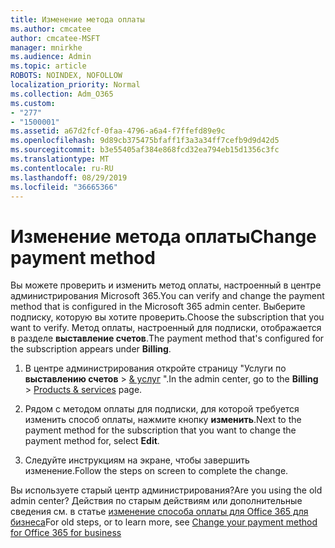 ```yaml
---
title: Изменение метода оплаты
ms.author: cmcatee
author: cmcatee-MSFT
manager: mnirkhe
ms.audience: Admin
ms.topic: article
ROBOTS: NOINDEX, NOFOLLOW
localization_priority: Normal
ms.collection: Adm_O365
ms.custom:
- "277"
- "1500001"
ms.assetid: a67d2fcf-0faa-4796-a6a4-f7ffefd89e9c
ms.openlocfilehash: 9d89cb375475bfaff1f3a3a34ff7cefb9d9d42d5
ms.sourcegitcommit: b3e55405af384e868fcd32ea794eb15d1356c3fc
ms.translationtype: MT
ms.contentlocale: ru-RU
ms.lasthandoff: 08/29/2019
ms.locfileid: "36665366"
---
```

# <a name="change-payment-method"></a><span data-ttu-id="3abb8-102">Изменение метода оплаты</span><span class="sxs-lookup"><span data-stu-id="3abb8-102">Change payment method</span></span>

<span data-ttu-id="3abb8-103">Вы можете проверить и изменить метод оплаты, настроенный в центре администрирования Microsoft 365.</span><span class="sxs-lookup"><span data-stu-id="3abb8-103">You can verify and change the payment method that is configured in the Microsoft 365 admin center.</span></span> <span data-ttu-id="3abb8-104">Выберите подписку, которую вы хотите проверить.</span><span class="sxs-lookup"><span data-stu-id="3abb8-104">Choose the subscription that you want to verify.</span></span> <span data-ttu-id="3abb8-105">Метод оплаты, настроенный для подписки, отображается в разделе **выставление счетов**.</span><span class="sxs-lookup"><span data-stu-id="3abb8-105">The payment method that's configured for the subscription appears under **Billing**.</span></span> 
  
1. <span data-ttu-id="3abb8-106">В центре администрирования откройте страницу "Услуги по **выставлению счетов** \> [& услуг](https://go.microsoft.com/fwlink/p/?linkid=842054) ".</span><span class="sxs-lookup"><span data-stu-id="3abb8-106">In the admin center, go to the **Billing** \> [Products & services](https://go.microsoft.com/fwlink/p/?linkid=842054) page.</span></span>

2. <span data-ttu-id="3abb8-107">Рядом с методом оплаты для подписки, для которой требуется изменить способ оплаты, нажмите кнопку **изменить**.</span><span class="sxs-lookup"><span data-stu-id="3abb8-107">Next to the payment method for the subscription that you want to change the payment method for, select **Edit**.</span></span>

3. <span data-ttu-id="3abb8-108">Следуйте инструкциям на экране, чтобы завершить изменение.</span><span class="sxs-lookup"><span data-stu-id="3abb8-108">Follow the steps on screen to complete the change.</span></span>

<span data-ttu-id="3abb8-109">Вы используете старый центр администрирования?</span><span class="sxs-lookup"><span data-stu-id="3abb8-109">Are you using the old admin center?</span></span> <span data-ttu-id="3abb8-110">Действия по старым действиям или дополнительные сведения см. в статье [изменение способа оплаты для Office 365 для бизнеса](https://docs.microsoft.com/office365/admin/subscriptions-and-billing/change-payment-method)</span><span class="sxs-lookup"><span data-stu-id="3abb8-110">For old steps, or to learn more, see  [Change your payment method for Office 365 for business](https://docs.microsoft.com/office365/admin/subscriptions-and-billing/change-payment-method)</span></span>